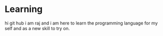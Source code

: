 # Learning
hi git hub i am raj and i am here to learn the programming language for my self and as a new skill to try on.
